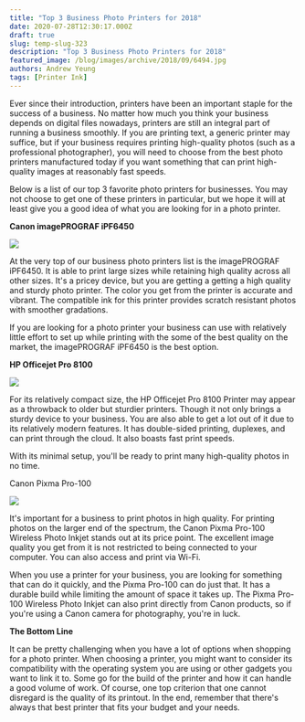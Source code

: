 ```yaml
---
title: "Top 3 Business Photo Printers for 2018"
date: 2020-07-28T12:30:17.000Z
draft: true
slug: temp-slug-323
description: "Top 3 Business Photo Printers for 2018"
featured_image: /blog/images/archive/2018/09/6494.jpg
authors: Andrew Yeung
tags: [Printer Ink]
---
```


Ever since their introduction, printers have been an important staple for the success of a business. No matter how much you think your business depends on digital files nowadays, printers are still an integral part of running a business smoothly. If you are printing text, a generic printer may suffice, but if your business requires printing high-quality photos (such as a professional photographer), you will need to choose from the best photo printers manufactured today if you want something that can print high-quality images at reasonably fast speeds. 

Below is a list of our top 3 favorite photo printers for businesses. You may not choose to get one of these printers in particular, but we hope it will at least give you a good idea of what you are looking for in a photo printer.

**Canon imagePROGRAF iPF6450**

![](/blog/images/archive/2018/09/6494-300x300.jpg)

At the very top of our business photo printers list is the imagePROGRAF iPF6450\. It is able to print large sizes while retaining high quality across all other sizes. It's a pricey device, but you are getting a getting a high quality and sturdy photo printer. The color you get from the printer is accurate and vibrant. The compatible ink for this printer provides scratch resistant photos with smoother gradations.

If you are looking for a photo printer your business can use with relatively little effort to set up while printing with the some of the best quality on the market, the imagePROGRAF iPF6450 is the best option.

**HP Officejet Pro 8100**

![](/blog/images/archive/2018/09/5808-300x300.jpg)

For its relatively compact size, the HP Officejet Pro 8100 Printer may appear as a throwback to older but sturdier printers. Though it not only brings a sturdy device to your business. You are also able to get a lot out of it due to its relatively modern features. It has double-sided printing, duplexes, and can print through the cloud. It also boasts fast print speeds.

With its minimal setup, you'll be ready to print many high-quality photos in no time.

Canon Pixma Pro-100 

![](/blog/images/archive/2018/09/6660-300x300.jpg)

It's important for a business to print photos in high quality. For printing photos on the larger end of the spectrum, the Canon Pixma Pro-100 Wireless Photo Inkjet stands out at its price point. The excellent image quality you get from it is not restricted to being connected to your computer. You can also access and print via Wi-Fi. 

When you use a printer for your business, you are looking for something that can do it quickly, and the Pixma Pro-100 can do just that. It has a durable build while limiting the amount of space it takes up. The Pixma Pro-100 Wireless Photo Inkjet can also print directly from Canon products, so if you're using a Canon camera for photography, you're in luck.

**The Bottom Line**

It can be pretty challenging when you have a lot of options when shopping for a photo printer. When choosing a printer, you might want to consider its compatibility with the operating system you are using or other gadgets you want to link it to. Some go for the build of the printer and how it can handle a good volume of work. Of course, one top criterion that one cannot disregard is the quality of its printout. In the end, remember that there's always that best printer that fits your budget and your needs.